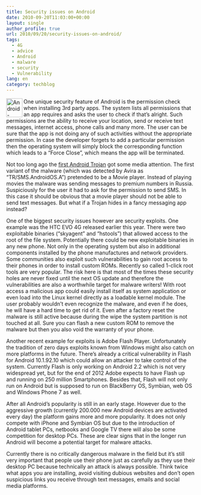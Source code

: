 ```yaml
---
title: Security issues on Android
date: 2010-09-20T11:03:00+00:00
layout: single
author_profile: true
url: 2010/09/20/security-issues-on-android/
tags:
  - 4G
  - advice
  - Android
  - malware
  - security
  - Vulnerability
lang: en
category: techblog
---
```

<img title="Android-logo-Robot" border="0" alt="Android-logo-Robot" align="left" src="http://lh3.ggpht.com/_vaUVXcmC3OI/TJc4gvC1jnI/AAAAAAAACd4/vlOO_3c0Aps/Android-logo-Robot%5B4%5D.png?imgmax=800" width="43" height="50" />One unique security feature of Android is the permission check when installing 3rd party apps. The system lists all permissions that an app requires and asks the user to check if that’s alright. Such permissions are the ability to receive your location, send or receive text messages, internet access, phone calls and many more. The user can be sure that the app is not doing any of such activities without the appropriate permission. In case the developer forgets to add a particular permission then the operating system will simply block the corresponding function which leads to a “Force Close”, which means the app will be terminated.

Not too long ago the [first Android Trojan](http://techblog.avira.com/2010/08/11/android-trojan-targets-russian-android-users/en/) got some media attention. The first variant of the malware (which was detected by Avira as “TR/SMS.AndroidOS.A”) pretended to be a Movie player. Instead of playing movies the malware was sending messages to premium numbers in Russia. Suspiciously for the user it had to ask for the permission to send SMS. In this case it should be obvious that a movie player should not be able to send text messages. But what if a Trojan hides in a fancy messaging app instead?

One of the biggest security issues however are security exploits. One example was the HTC EVO 4G released earlier this year. There were two exploitable binaries (“skyagent” and “hstools”) that allowed access to the root of the file system. Potentially there could be new exploitable binaries in any new phone. Not only in the operating system but also in additional components installed by the phone manufactures and network providers. Some communities also exploit such vulnerabilities to gain root access to their phones in order to install custom ROMs. Recently so called 1-click root tools are very popular. The risk here is that most of the times these security holes are never fixed until the next OS update and therefore the vulnerabilities are also a worthwhile target for malware writers! With root access a malicious app could easily install itself as system application or even load into the Linux kernel directly as a loadable kernel module. The user probably wouldn’t even recognize the malware, and even if he does, he will have a hard time to get rid of it. Even after a factory reset the malware is still active because during the wipe the system partition is not touched at all. Sure you can flash a new custom ROM to remove the malware but then you also void the warranty of your phone.

Another recent example for exploits is Adobe Flash Player. Unfortunately the tradition of zero days exploits known from Windows might also catch on more platforms in the future. There’s already a critical vulnerability in Flash for Android 10.1.92.10 which could allow an attacker to take control of the system. Currently Flash is only working on Android 2.2 which is not very widespread yet, but for the end of 2012 Adobe expects to have Flash up and running on 250 million Smartphones. Besides that, Flash will not only run on Android but is supposed to run on BlackBerry OS, Symbian, web OS and Windows Phone 7 as well.

After all Android’s popularity is still in an early stage. However due to the aggressive growth (currently 200.000 new Android devices are activated every day) the platform gains more and more popularity. It does not only compete with iPhone and Symbian OS but due to the introduction of Android tablet PCs, netbooks and Google TV there will also be some competition for desktop PCs. These are clear signs that in the longer run Android will become a potential target for malware attacks.

Currently there is no critically dangerous malware in the field but it’s still very important that people use their phone just as carefully as they use their desktop PC because technically an attack is always possible. Think twice what apps you are installing, avoid visiting dubious websites and don’t open suspicious links you receive through text messages, emails and social media platforms.